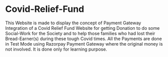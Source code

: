 # Covid-Relief-Fund

This Website is made to display the concept of Payment Gateway Integration of a Covid Relief Fund Website for getting Donation to do some Social-Work for the Society and to help those families who had lost their Bread-Earner(s) during these tough Covid times. All the Payments are done in Test Mode using Razorpay Payment Gateway where the original money is not involved. It is done only for learning purpose.
